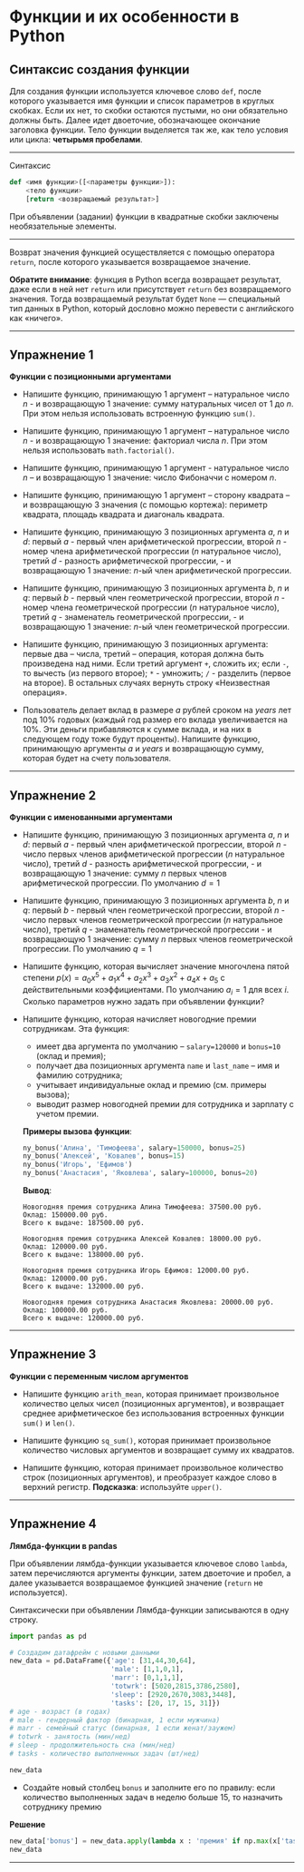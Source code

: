 # Функции и их особенности в Python

## Синтаксис создания функции

Для создания функции используется ключевое слово `def`, после которого указывается имя функции и список параметров в круглых скобках. Если их нет, то скобки остаются пустыми, но они обязательно должны быть. Далее идет двоеточие, обозначающее окончание заголовка функции. Тело функции выделяется так же, как тело условия или цикла: **четырьмя пробелами**. 

---

Синтаксис 

```python
def <имя функции>([<параметры функции>]):
    <тело функции>
    [return <возвращаемый результат>]
```
При объявлении (задании) функции в квадратные скобки заключены необязательные элементы.

---

Возврат значения функцией осуществляется с помощью оператора `return`, после которого указывается возвращаемое значение.

**Обратите внимание**: функция в Python всегда возвращает результат, даже если в ней нет `return` или присутствует `return` без возвращаемого значения. Тогда возвращаемый результат будет `None` — специальный тип данных в Python, который дословно можно перевести с английского как «ничего». 

---

## Упражнение 1
**Функции с позиционными аргументами**

* Напишите функцию, принимающую 1 аргумент – натуральное число $n$ - и возвращающую 1 значение: сумму натуральных чисел от 1 до $n$. При этом нельзя использовать встроенную функцию `sum()`.

* Напишите функцию, принимающую 1 аргумент – натуральное число $n$ - и возвращающую 1 значение: факториал числа $n$. При этом нельзя использовать `math.factorial()`.

* Напишите функцию, принимающую 1 аргумент - натуральное число $n$ – и возвращающую 1 значение: число Фибоначчи с номером $n$.

* Напишите функцию, принимающую 1 аргумент – сторону квадрата – и возвращающую 3 значения (с помощью кортежа): периметр квадрата, площадь квадрата и диагональ квадрата.

* Напишите функцию, принимающую 3 позиционных аргумента $a$, $n$ и $d$: первый $a$ - первый член арифметической прогрессии, второй $n$ - номер члена арифметической прогрессии ($n$ натуральное число), третий $d$ - разность арифметической прогрессии, - и возвращающую 1 значение: $n$-ый член арифметической прогрессии.

* Напишите функцию, принимающую 3 позиционных аргумента $b$, $n$ и $q$: первый $b$ - первый член геометрической прогрессии, второй $n$ - номер члена геометрической прогрессии ($n$ натуральное число), третий $q$ - знаменатель геометрической прогрессии, - и возвращающую 1 значение: $n$-ый член геометрической прогрессии.

* Напишите функцию, принимающую 3 позиционных аргумента: первые два – числа, третий – операция, которая должна быть произведена над ними. Если третий аргумент `+`, сложить их; если `-`, то вычесть (из первого второе); `*` - умножить; `/` - разделить (первое на второе). В остальных случаях вернуть строку «Неизвестная операция».

* Пользователь делает вклад в размере $a$ рублей сроком на $years$ лет под 10\% годовых (каждый год размер его вклада увеличивается на 10\%. Эти деньги прибавляются к сумме вклада, и на них в следующем году тоже будут проценты). Напишите функцию, принимающую аргументы $a$ и $years$ и возвращающую сумму, которая будет на счету пользователя.

---

## Упражнение 2
**Функции с именованными аргументами**

* Напишите функцию, принимающую 3 позиционных аргумента $a$, $n$ и $d$: первый $a$ - первый член арифметической прогрессии, второй $n$ - число первых членов арифметической прогрессии ($n$ натуральное число), третий $d$ - разность арифметической прогрессии,  - и возвращающую 1 значение: сумму $n$ первых членов арифметической прогрессии. По умолчанию $d=1$

* Напишите функцию, принимающую 3 позиционных аргумента $b$, $n$ и $q$: первый $b$ - первый член геометрической прогрессии, второй $n$ - число первых членов геометрической прогрессии ($n$ натуральное число), третий $q$ - знаменатель геометрической прогрессии - и возвращающую 1 значение: сумму $n$ первых членов геометрической прогрессии. По умолчанию $q=1$

* Напишите функцию, которая вычисляет значение многочлена пятой степени $p(x)=a_0x^5+a_1x^4+a_2x^3+a_3x^2+a_4x+a_5$ с действительными коэффициентами. По умолчанию $a_i = 1$ для всех $i$. Сколько параметров нужно задать при объявлении функции?

* Напишите функцию, которая начисляет новогодние премии сотрудникам. Эта функция:
    - имеет два аргумента по умолчанию – `salary=120000` и `bonus=10` (оклад и премия);
    - получает два позиционных аргумента `name` и `last_name` – имя и фамилию сотрудника;
    - учитывает индивидуальные оклад и премию (см. примеры вызова);
    - выводит размер новогодней премии для сотрудника и зарплату с учетом премии.
    
    **Примеры вызова функции**:
    ```python
    ny_bonus('Алина', 'Тимофеева', salary=150000, bonus=25)
    ny_bonus('Алексей', 'Ковалев', bonus=15)
    ny_bonus('Игорь', 'Ефимов')
    ny_bonus('Анастасия', 'Яковлева', salary=100000, bonus=20) 
    ``` 

    **Вывод**:
    ```
    Новогодняя премия сотрудника Алина Тимофеева: 37500.00 руб.
    Оклад: 150000.00 руб.
    Всего к выдаче: 187500.00 руб.

    Новогодняя премия сотрудника Алексей Ковалев: 18000.00 руб.
    Оклад: 120000.00 руб.
    Всего к выдаче: 138000.00 руб.

    Новогодняя премия сотрудника Игорь Ефимов: 12000.00 руб.
    Оклад: 120000.00 руб.
    Всего к выдаче: 132000.00 руб.

    Новогодняя премия сотрудника Анастасия Яковлева: 20000.00 руб.
    Оклад: 100000.00 руб.
    Всего к выдаче: 120000.00 руб.
    ```

---

## Упражнение 3
**Функции с переменным числом аргументов**

* Напишите функцию `arith_mean`, которая принимает произвольное количество целых чисел (позиционных аргументов), и возвращает среднее арифметическое без использования встроенных функции `sum()` и `len()`.

* Напишите функцию `sq_sum()`, которая принимает произвольное количество числовых аргументов и возвращает сумму их квадратов.

* Напишите функцию, которая принимает произвольное количество строк (позиционных аргументов), и преобразует каждое слово в верхний регистр. **Подсказка**: используйте `upper()`.

---

## Упражнение 4
**Лямбда-функции в pandas**

При объявлении лямбда-функции указывается ключевое слово `lambda`, затем перечисляются аргументы функции, затем двоеточие и пробел, а далее указывается возвращаемое функцией значение (`return` не используется).

Синтаксически при объявлении Лямбда-функции записываются в одну строку. 

```python
import pandas as pd

# Создадим датафрейм с новыми данными 
new_data = pd.DataFrame({'age': [31,44,30,64], 
                         'male': [1,1,0,1], 
                         'marr': [0,1,1,1], 
                         'totwrk': [5020,2815,3786,2580], 
                         'sleep': [2920,2670,3083,3448],
                         'tasks': [20, 17, 15, 31]})
# age - возраст (в годах)
# male - гендерный фактор (бинарная, 1 если мужчина)
# marr - семейный статус (бинарная, 1 если женат/заужем)
# totwrk - занятость (мин/нед) 
# sleep - продолжительность сна (мин/нед)
# tasks - количество выполненных задач (шт/нед)

new_data

```

* Создайте новый столбец `bonus` и заполните его по правилу: если количество выполненных задач в неделю больше 15, то назначить сотруднику премию

**Решение**

```python
new_data['bonus'] = new_data.apply(lambda x : 'премия' if np.max(x['tasks']) > 15 else 'нет премии', axis = 1 )
new_data
```

---